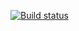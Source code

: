 [![Build status](https://ci.appveyor.com/api/projects/status/y5yjlmqnb0k67tu9?svg=true)](https://ci.appveyor.com/project/MironovED/2-4-pageobject)